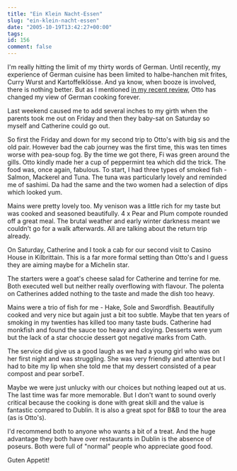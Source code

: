 ```yaml
---
title: "Ein Klein Nacht-Essen"
slug: "ein-klein-nacht-essen"
date: "2005-10-19T13:42:27+00:00"
tags:
id: 156
comment: false
---
```


I'm really hitting the limit of my thirty words of German. Until recently, my experience of German cuisine has been limited to halbe-hanchen mit frites, Curry Wurst and Kartoffelklösse. And ya know, when booze is involved, there is nothing better. But as I mentioned [in my recent review](http://conoroneill.com/?p=145), Otto has changed my view of German cooking forever. 

Last weekend caused me to add several inches to my girth when the parents took me out on Friday and then they baby-sat on Saturday so myself and Catherine could go out.

So first the Friday and down for my second trip to Otto's with big sis and the old pair. However bad the cab journey was the first time, this was ten times worse with pea-soup fog. By the time we got there, Fi was green around the gills. Otto kindly made her a cup of peppermint tea which did the trick. The food was, once again, fabulous. To start, I had three types of smoked fish - Salmon, Mackerel and Tuna. The tuna was particularly lovely and reminded me of sashimi. Da had the same and the two women had a selection of dips which looked yum.

Mains were pretty lovely too. My venison was a little rich for my taste but was cooked and seasoned beautifully.  4 x Pear and Plum compote rounded off a great meal. The brutal weather and early winter darkness meant we couldn't go for a walk afterwards.  All are talking about the return trip already.

On Saturday, Catherine and I took a cab for our second visit to Casino House in Kilbrittain. This is a far more formal setting than Otto's and I guess they are aiming maybe for a Michelin star. 

The starters were a goat's cheese salad for Catherine and terrine for me. Both executed well but neither really overflowing with flavour. The polenta on Catherines added nothing to the taste and made the dish too heavy. 

Mains were a trio of fish for me - Hake, Sole and Swordfish. Beautifully cooked and very nice but again just a bit too subtle. Maybe that ten years of smoking in my twenties has killed too many taste buds. Catherine had monkfish and found the sauce too heavy and cloying. Desserts were yum but the lack of a star choccie dessert got negative marks from Cath. 

The service did give us a good laugh as we had a young girl who was on her first night and was struggling. She was very friendly and attentive but I had to bite my lip when she told me that my dessert consisted of a pear compost and pear sorbeT.

Maybe we were just unlucky with our choices but nothing leaped out at us. The last time was far more memorable. But I don't want to sound overly critical because the cooking is done with great skill and the value is fantastic compared to Dublin. It is also a great spot for B&B to tour the area (as is Otto's).

I'd recommend both to anyone who wants a bit of a treat. And the huge advantage they both have over restaurants in Dublin is the absence of poseurs. Both were full of "normal" people who appreciate good food.

Guten Appetit!
